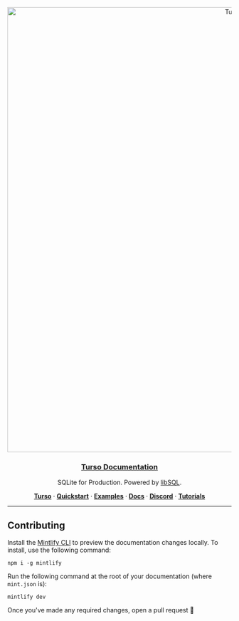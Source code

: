 <p align="center">
  <a href="https://docs.turso.tech">
    <img alt="Turso" src="https://github.com/tursodatabase/turso-docs/assets/950181/6a0c33d8-f470-4827-9e20-76dec6ea0b7c" width="1000" />
    <h3 align="center">Turso Documentation</h3>
  </a>
</p>

<p align="center">
  SQLite for Production. Powered by <a href="https://turso.tech/libsql">libSQL</a>.
</p>

<p align="center">
  <a href="https://turso.tech"><strong>Turso</strong></a> ·
  <a href="https://docs.turso.tech/quickstart"><strong>Quickstart</strong></a> ·
  <a href="https://github.com/tursodatabase/examples"><strong>Examples</strong></a> ·
  <a href="https://docs.turso.tech"><strong>Docs</strong></a> ·
  <a href="https://discord.gg/turso"><strong>Discord</strong></a> ·
  <a href="https://blog.turso.tech/"><strong>Tutorials</strong></a>
</p>

---

## Contributing

Install the [Mintlify CLI](https://www.npmjs.com/package/mintlify) to preview the documentation changes locally. To install, use the following command:

```
npm i -g mintlify
```

Run the following command at the root of your documentation (where `mint.json` is):

```
mintlify dev
```

Once you've made any required changes, open a pull request 🚀
